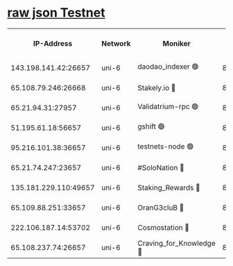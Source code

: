[raw json Testnet](https://rpc-check.junot.stavr.tech/junot/rpc-junot-result.json)
=


<table><tr><th>IP-Address</th><th>Network</th><th>Moniker</th><th>Latest Block Height</th><th>Earliest Block Height</th><th>Catching Up</th><th>Tx Index</th><th>Voting Power</th><th>Scan Time</th></tr><tr><td>143.198.141.42:26657</td><td>uni-6</td><td>daodao_indexer 🟢</td><td>8953704</td><td>1</td><td>False</td><td>off</td><td>0</td><td>2024-03-17T06:06:25.071599443UTC</td></tr><tr><td>65.108.79.246:26668</td><td>uni-6</td><td>Stakely.io 🔴</td><td>8953698</td><td>1570872</td><td>False</td><td>on</td><td>11</td><td>2024-03-17T06:06:09.089418176UTC</td></tr><tr><td>65.21.94.31:27957</td><td>uni-6</td><td>Validatrium-rpc 🟢</td><td>8953696</td><td>2943363</td><td>False</td><td>on</td><td>0</td><td>2024-03-17T06:06:04.684986634UTC</td></tr><tr><td>51.195.61.18:56657</td><td>uni-6</td><td>gshift 🟢</td><td>8559900</td><td>7691417</td><td>False</td><td>on</td><td>0</td><td>2024-03-17T06:05:50.832711757UTC</td></tr><tr><td>95.216.101.38:36657</td><td>uni-6</td><td>testnets-node 🟢</td><td>8953698</td><td>8116304</td><td>False</td><td>on</td><td>0</td><td>2024-03-17T06:06:11.429681182UTC</td></tr><tr><td>65.21.74.247:23657</td><td>uni-6</td><td>#SoloNation 🔴</td><td>8953703</td><td>8237483</td><td>False</td><td>on</td><td>112</td><td>2024-03-17T06:06:24.203153461UTC</td></tr><tr><td>135.181.229.110:49657</td><td>uni-6</td><td>Staking_Rewards 🔴</td><td>8953706</td><td>8388763</td><td>False</td><td>on</td><td>1008</td><td>2024-03-17T06:06:31.775535257UTC</td></tr><tr><td>65.109.88.251:33657</td><td>uni-6</td><td>OranG3cluB 🔴</td><td>8953705</td><td>8418953</td><td>False</td><td>on</td><td>11</td><td>2024-03-17T06:06:29.437070393UTC</td></tr><tr><td>222.106.187.14:53702</td><td>uni-6</td><td>Cosmostation 🔴</td><td>8953695</td><td>8759614</td><td>False</td><td>on</td><td>109013</td><td>2024-03-17T06:06:02.333732937UTC</td></tr><tr><td>65.108.237.74:26657</td><td>uni-6</td><td>Craving_for_Knowledge 🔴</td><td>8953702</td><td>8896131</td><td>False</td><td>on</td><td>9004</td><td>2024-03-17T06:06:21.877132447UTC</td></tr></table>